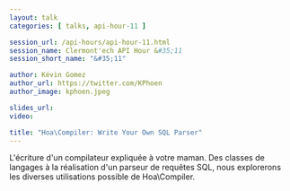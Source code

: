 ```yaml
---
layout: talk
categories: [ talks, api-hour-11 ]

session_url: /api-hours/api-hour-11.html
session_name: Clermont'ech API Hour &#35;11
session_short_name: "&#35;11"

author: Kévin Gomez
author_url: https://twitter.com/KPhoen
author_image: kphoen.jpeg

slides_url:
video:

title: "Hoa\Compiler: Write Your Own SQL Parser"
---
```


L'écriture d'un compilateur expliquée à votre maman. Des classes de langages à
la réalisation d'un parseur de requêtes SQL, nous explorerons les diverses
utilisations possible de Hoa\Compiler.
